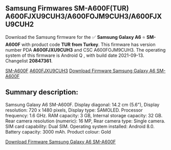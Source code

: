 <h2>Samsung Firmwares SM-A600F(TUR) A600FJXU9CUH3/A600FOJM9CUH3/A600FJXU9CUH2</h2>
Download the Samsung firmware for the ✅ <strong>Samsung Galaxy A6 </strong> ⭐ <strong>SM-A600F</strong> with product code <strong>TUR</strong> <strong> from Turkey</strong>. This firmware has version number PDA <strong>A600FJXU9CUH3</strong> and CSC A600FOJM9CUH3. The operating system of this firmware is Android Q , with build date 2021-09-13. Changelist <strong>20847361</strong>.


[SM-A600F](https://samfirm.shop/samsung/model/SM-A600F)
[A600FJXU9CUH3](https://samfirm.shop/samsung/pda/A600FJXU9CUH3)
[Download Firmware Samsung Galaxy A6 SM-A600F](https://samfirm.shop/samsung/firmware/457495)
<h2>Summary description:</h2>
<p>Samsung Galaxy A6 SM-A600F. Display diagonal: 14.2 cm (5.6"), Display resolution: 720 x 1480 pixels, Display type: SAMOLED. Processor frequency: 1.6 GHz. RAM capacity: 3 GB, Internal storage capacity: 32 GB. Rear camera resolution (numeric): 16 MP, Rear camera type: Single camera. SIM card capability: Dual SIM. Operating system installed: Android 8.0. Battery capacity: 3000 mAh. Product colour: Gold</p>


[Download Firmware Samsung Galaxy A6 SM-A600F](https://samfirm.shop/samsung/firmware/457495)
